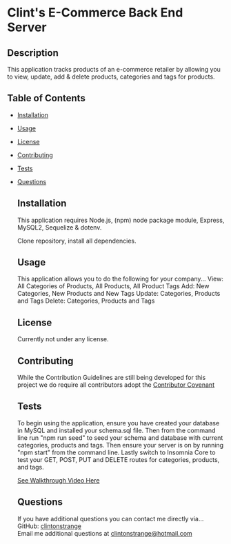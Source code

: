 # Clint's E-Commerce Back End Server

## Description

This application tracks products of an e-commerce retailer by allowing you to view, update, add & delete products, categories and tags for products.

## Table of Contents

- [Installation](#installation)
- [Usage](#usage)
- [License](#license)
- [Contributing](#contributing)
- [Tests](#tests)
- [Questions](#questions)

  ## Installation

  This application requires Node.js, (npm) node package module, Express, MySQL2, Sequelize & dotenv.

  Clone repository, install all dependencies.

  ## Usage

  This application allows you to do the following for your company...
  View: All Categories of Products, All Products, All Product Tags
  Add: New Categories, New Products and New Tags
  Update: Categories, Products and Tags
  Delete: Categories, Products and Tags

  ## License

  Currently not under any license.

  ## Contributing

  While the Contribution Guidelines are still being developed for this project we do require all contributors adopt the [Contributor Covenant](https://www.contributor-covenant.org)

  ## Tests

  To begin using the application, ensure you have created your database in MySQL and installed your schema.sql file. Then from the command line run "npm run seed" to seed your schema and database with current categories, products and tags. Then ensure your server is on by running "npm start" from the command line. Lastly switch to Insomnia Core to test your GET, POST, PUT and DELETE routes for categories, products, and tags.

  [See Walkthrough Video Here]()

  ## Questions

  If you have additional questions you can contact me directly via...  
  GitHub: [clintonstrange](https://www.github.com/clintonstrange)  
  Email me additional questions at clintonstrange@hotmail.com

